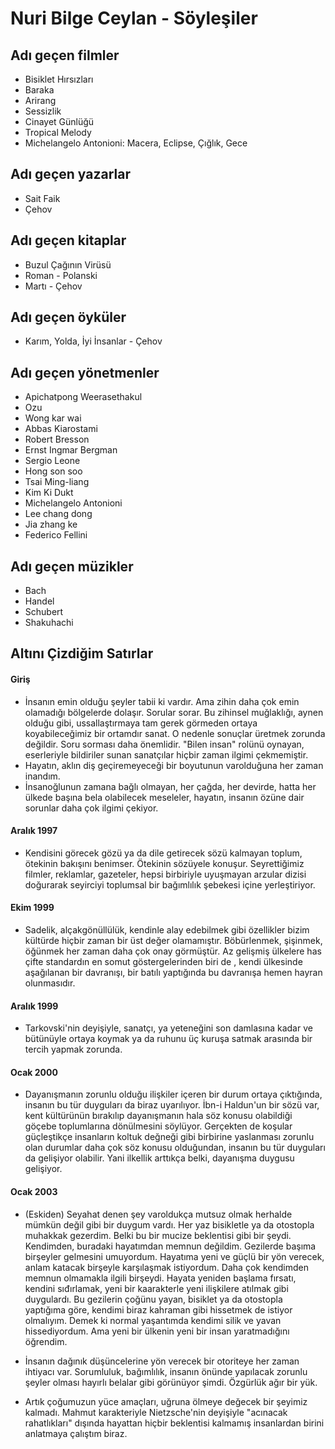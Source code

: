 # Nuri Bilge Ceylan - Söyleşiler

## Adı geçen filmler

* Bisiklet Hırsızları
* Baraka
* Arirang
* Sessizlik
* Cinayet Günlüğü
* Tropical Melody
* Michelangelo Antonioni: Macera, Eclipse, Çığlık, Gece

## Adı geçen yazarlar

* Sait Faik
* Çehov


## Adı geçen kitaplar

* Buzul Çağının Virüsü
* Roman - Polanski
* Martı - Çehov

## Adı geçen öyküler

* Karım, Yolda, İyi İnsanlar - Çehov

## Adı geçen yönetmenler

* Apichatpong Weerasethakul
* Ozu
* Wong kar wai
* Abbas Kiarostami
* Robert Bresson 
* Ernst Ingmar Bergman
* Sergio Leone
* Hong son soo
* Tsai Ming-liang
* Kim Ki Dukt
* Michelangelo Antonioni
* Lee chang dong
* Jia zhang ke
* Federico Fellini


## Adı geçen müzikler

* Bach
* Handel
* Schubert
* Shakuhachi

## Altını Çizdiğim Satırlar

#### Giriş

* İnsanın emin olduğu şeyler tabii ki vardır. Ama zihin daha çok emin olamadığı bölgelerde dolaşır. Sorular sorar. Bu zihinsel muğlaklığı, aynen olduğu gibi, ussallaştırmaya tam gerek görmeden ortaya koyabileceğimiz bir ortamdır sanat. O nedenle sonuçlar üretmek zorunda değildir. Soru sorması daha önemlidir. "Bilen insan" rolünü oynayan, eserleriyle bildiriler sunan sanatçılar hiçbir zaman ilgimi çekmemiştir.
* Hayatın, aklın diş geçiremeyeceği bir boyutunun varolduğuna her zaman inandım.
* İnsanoğlunun zamana bağlı olmayan, her çağda, her devirde, hatta her ülkede başına bela olabilecek meseleler, hayatın, insanın özüne dair sorunlar daha çok ilgimi çekiyor.


#### Aralık 1997

* Kendisini görecek gözü ya da dile getirecek sözü kalmayan toplum, ötekinin bakışını benimser. Ötekinin sözüyele konuşur. Seyrettiğimiz filmler, reklamlar, gazeteler, hepsi birbiriyle uyuşmayan arzular dizisi doğurarak seyirciyi toplumsal bir bağımlılık şebekesi içine yerleştiriyor. 

#### Ekim 1999

* Sadelik, alçakgönüllülük, kendinle alay edebilmek gibi özellikler bizim kültürde hiçbir zaman bir üst değer olamamıştır. Böbürlenmek, şişinmek, öğünmek her zaman daha çok onay görmüştür. Az gelişmiş ülkelere has çifte standardın en somut göstergelerinden biri de , kendi ülkesinde aşağılanan bir davranışı, bir batılı yaptığında bu davranışa hemen hayran olunmasıdır. 

#### Aralık 1999

* Tarkovski'nin deyişiyle, sanatçı, ya yeteneğini son damlasına kadar ve bütünüyle ortaya koymak ya da ruhunu üç kuruşa satmak arasında bir tercih yapmak zorunda.

#### Ocak 2000

* Dayanışmanın zorunlu olduğu ilişkiler içeren bir durum ortaya çıktığında, insanın bu tür duyguları da biraz uyarılıyor. İbn-i Haldun'un bir sözü var, kent kültürünün bırakılıp dayanışmanın hala söz konusu olabildiği göçebe toplumlarına dönülmesini söylüyor. Gerçekten de koşular güçleştikçe insanların koltuk değneği gibi birbirine yaslanması zorunlu olan durumlar daha çok söz konusu olduğundan, insanın bu tür duyguları da gelişiyor olabilir. Yani ilkellik arttıkça belki, dayanışma duygusu gelişiyor.


#### Ocak 2003

* (Eskiden) Seyahat denen şey varoldukça mutsuz olmak herhalde mümkün değil gibi bir duygum vardı. Her yaz bisikletle ya da otostopla muhakkak gezerdim. Belki bu bir mucize beklentisi gibi bir şeydi. Kendimden, buradaki hayatımdan memnun değildim. Gezilerde başıma birşeyler gelmesini umuyordum. Hayatıma yeni ve güçlü bir yön verecek, anlam katacak birşeyle karşılaşmak istiyordum. Daha çok kendimden memnun olmamakla ilgili birşeydi. Hayata yeniden başlama fırsatı, kendini sıđırlamak, yeni bir kaarakterle yeni ilişkilere atılmak gibi duygulardı. Bu gezilerin çoğünu yayan, bisiklet ya da otostopla yaptığıma göre, kendimi biraz  kahraman gibi hissetmek de istiyor olmalıyım. Demek ki normal yaşantımda kendimi silik ve yavan hissediyordum. Ama yeni bir ülkenin yeni bir insan yaratmadığını öğrendim.

* İnsanın dağınık düşüncelerine yön verecek bir otoriteye her zaman ihtiyacı var. Sorumluluk, bağımlılık, insanın önünde yapılacak zorunlu şeyler olması hayırlı belalar gibi görünüyor şimdi. Özgürlük ağır bir yük. 

* Artık çoğumuzun yüce amaçları, uğruna ölmeye değecek bir şeyimiz kalmadı. Mahmut karakteriyle Nietzsche'nin deyişiyle "acınacak rahatlıkları" dışında hayattan hiçbir beklentisi kalmamış insanlardan birini anlatmaya çalıştım biraz.

